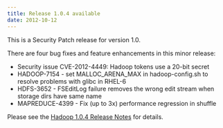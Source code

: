 ```yaml
---
title: Release 1.0.4 available
date: 2012-10-12
---
```

<!---
  Licensed under the Apache License, Version 2.0 (the "License");
  you may not use this file except in compliance with the License.
  You may obtain a copy of the License at

   http://www.apache.org/licenses/LICENSE-2.0

  Unless required by applicable law or agreed to in writing, software
  distributed under the License is distributed on an "AS IS" BASIS,
  WITHOUT WARRANTIES OR CONDITIONS OF ANY KIND, either express or implied.
  See the License for the specific language governing permissions and
  limitations under the License. See accompanying LICENSE file.
-->

This is a Security Patch release for version 1.0.

There are four bug fixes and feature enhancements in this minor release:

-   Security issue CVE-2012-4449: Hadoop tokens use a 20-bit secret
-   HADOOP-7154 - set MALLOC\_ARENA\_MAX in hadoop-config.sh to resolve
problems with glibc in RHEL-6
-   HDFS-3652 - FSEditLog failure removes the wrong edit stream when
storage dirs have same name
-   MAPREDUCE-4399 - Fix (up to 3x) performance regression in shuffle

Please see the [Hadoop 1.0.4 Release
Notes](http://hadoop.apache.org/docs/r1.0.4/releasenotes.html) for
details.

